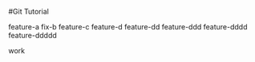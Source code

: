 #Git Tutorial

feature-a
fix-b
feature-c
feature-d
feature-dd
feature-ddd
feature-dddd
feature-ddddd

work
